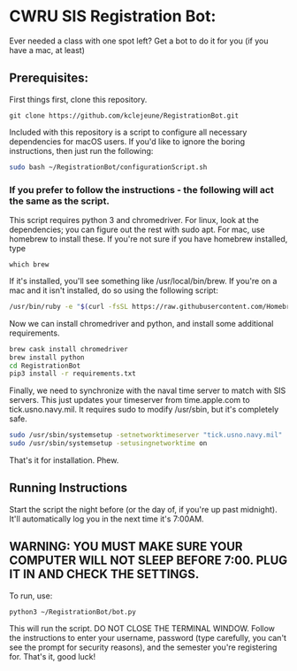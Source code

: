 # CWRU SIS Registration Bot:
Ever needed a class with one spot left? Get a bot to do it for you (if you have a mac, at least)

## Prerequisites:
First things first, clone this repository.  

`git clone https://github.com/kclejeune/RegistrationBot.git`

Included with this repository is a script to configure all necessary dependencies for macOS users.  If you'd like to ignore the boring instructions, then just run the following:
```bash
sudo bash ~/RegistrationBot/configurationScript.sh
```

### If you prefer to follow the instructions - the following will act the same as the script.
This script requires python 3 and chromedriver. For linux, look at the dependencies; you can figure out the rest with sudo apt. For mac, use homebrew to install these. 
If you're not sure if you have homebrew installed, type

`which brew`

If it's installed, you'll see something like /usr/local/bin/brew.
If you're on a mac and it isn't installed, do so using the following script:
```bash
/usr/bin/ruby -e "$(curl -fsSL https://raw.githubusercontent.com/Homebrew/install/master/install)"
```
Now we can install chromedriver and python, and install some additional requirements.
```bash
brew cask install chromedriver
brew install python
cd RegistrationBot
pip3 install -r requirements.txt
```
Finally, we need to synchronize with the naval time server to match with SIS servers.  This just updates your timeserver from time.apple.com to tick.usno.navy.mil. It requires sudo to modify /usr/sbin, but it's completely safe.
```bash
sudo /usr/sbin/systemsetup -setnetworktimeserver "tick.usno.navy.mil"
sudo /usr/sbin/systemsetup -setusingnetworktime on
```
That's it for installation.  Phew.
## Running Instructions ##
Start the script the night before (or the day of, if you're up past midnight). It'll automatically log you in the next time it's 7:00AM. 
## WARNING: YOU MUST MAKE SURE YOUR COMPUTER WILL NOT SLEEP BEFORE 7:00.  PLUG IT IN AND CHECK THE SETTINGS.
To run, use:

`python3 ~/RegistrationBot/bot.py`

This will run the script.  DO NOT CLOSE THE TERMINAL WINDOW. Follow the instructions to enter your username, password (type carefully, you can't see the prompt for security reasons), and the semester you're registering for.
That's it, good luck!
